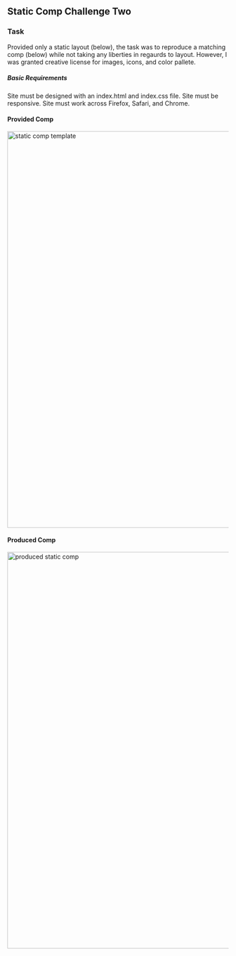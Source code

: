 ## Static Comp Challenge Two

### Task
Provided only a static layout (below), the task was to reproduce a matching comp (below) while not taking any liberties in regaurds to layout. However, I was granted creative license for images, icons, and color pallete.

##### Basic Requirements
Site must be designed with an index.html and index.css file.
Site must be responsive.
Site must work across Firefox, Safari, and Chrome.


#### Provided Comp
<img width="902" alt="static comp template" src="https://cloud.githubusercontent.com/assets/25044263/22870391/09291d90-f164-11e6-9108-e033b7898b24.png">

#### Produced Comp
<img width="902" alt="produced static comp" src="https://cloud.githubusercontent.com/assets/25044263/22870704/f781a014-f166-11e6-8379-f493b12f1f6a.png">


